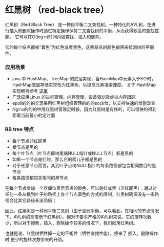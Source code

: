 # 红黑树 （red-black tree）

红黑树（Red Black Tree） 是一种自平衡二叉查找树。一种特化的AVL树，在进行插入和删除操作时通过特定操作保持二叉查找树的平衡，从而获得较高的查找性能。 它可以在O(log n)时间内做查找，插入和删除。

它的每个结点都被“着色”为红色或者黑色，这些结点的颜色被用来检测树的平衡性。


### 应用场景

* java 中 HashMap、TreeMap 的底层实现，当HashMap中元素大于8个时，HashMap底层存储实现改为红黑树，以提高元素搜索速度。
关于 HashMap 实现解析参考 [这里](../../3%20HashTable/HashMap%20in%20Java.md)
* 广泛应用Linux 的进程管理、内存管理，设备驱动及虚拟内存跟踪
* epoll的的的实现采用红黑树组织管理的的的sockfd，以支持快速的增删改查
* Nginx的的的中用红黑树管理定时器，因为红黑树是有序的，可以很快的得到距离当前最小的定时器


### RB tree 特点

* 每个节点非红即黑
* 根节点是黑的
* 每个叶节点（叶节点即树尾端NULL指针或NULL节点）都是黑的
* 如果一个节点是红的，那么它的两儿子都是黑的
* 对于任意节点而言，其到叶子点树NULL指针的每条路径都包含相同数目的黑节点
* 每条路径都包含相同的黑节点


在每个节点增加一个存储位表示节点的颜色，可以是红或黑（非红即黑）；通过对任何一条从根到叶子的路径上各个节点着色的方式的限制，红黑树确保没有一条路径会比其它路径长出两倍；

因此，红黑树是一种弱平衡二叉树（由于是弱平衡，可以看到，在相同的节点情况下，AVL树的高度低于红黑树）。相对于要求严格的AVL树来说，它的旋转次数少，所以对于搜索，插入，删除操作较多的情况下，我们就用红黑树。


也就是说，红黑树牺牲掉一定的平衡性（牺牲查找性能），换来了 插入，删除操作时 更少的旋转次数带来的开销。





